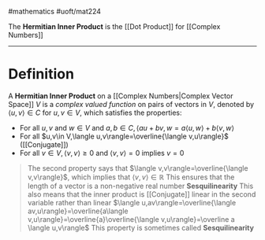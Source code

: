 #mathematics 
#uoft/mat224 

The **Hermitian Inner Product** is the [[Dot Product]] for [[Complex Numbers]]

---
# Definition
A **Hermitian Inner Product** on a [[Complex Numbers|Complex Vector Space]] $V$ is a *complex valued function* on pairs of vectors in $V$, denoted by $\langle u,v\rangle \in C$ for $u,v\in  V$, which satisfies the properties:
- For all $u,v$ and $w\in V$ and $a,b\in C, \langle au+bv,w=a\langle u,w\rangle +b\langle v,w \rangle$
- For all $u,v\in V,\langle u,v\rangle=\overline{\langle v,u\rangle}$ ([[Conjugate]])
- For all $v\in V,\langle v,v\rangle \geq 0$ and $\langle v,v\rangle = 0$ implies $v=0$

>The second property says that $\langle v,v\rangle=\overline{\langle v,v\rangle}$, which implies that $\langle v,v\rangle\in \mathbb{R}$ 
	This ensures that the length of a vector is a non-negative real number
>**Sesquilinearity**
	This also means that the inner product is [[Conjugate]] linear in the second variable rather than linear
	$\langle u,av\rangle=\overline{\langle av,u\rangle}=\overline{a\langle v,u\rangle}=\overline{a}\overline{\langle v,u\rangle}=\overline a \langle u,v\rangle$
	This property is sometimes called **Sesquilinearity**